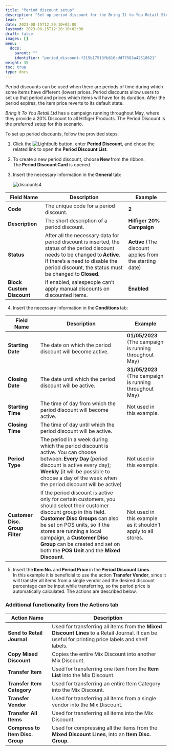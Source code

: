 ```yaml
---
title: "Period discount setup"
description: "Set up period discount for the Bring It to You Retail Store Ltd fictional example company."
lead: ""
date: 2023-08-15T12:20:10+02:00
lastmod: 2023-08-15T12:20:10+02:00
draft: false
images: []
menu:
  docs:
    parent: ""
    identifier: "period_discount-f215b17513fb616cdd77583a42518621"
weight: 35
toc: true
type: docs
---
```


Period discounts can be used when there are periods of time during which some items have different (lower) prices. Period discounts allow users to set up that period and prices which items will have for its duration. After the period expires, the item price reverts to its default state. 

*Bring it To You Retail Ltd* has a campaign running throughout May, where they provide a 20% Discount to all Hilfiger Products. The Period Discount is the preferred setup for this scenario. 

To set up period discounts, follow the provided steps: 

1. Click the ![Lightbulb](Lightbulb_icon.PNG) button, enter **Period Discount**, and chose the related link to open the **Period Discount List**.
2. To create a new period discount, choose **New** from the ribbon.    
   The **Period Discount Card** is opened. 
3. Insert the necessary information in the **General** tab: 

   ![discounts4](discounts4.PNG)

|  Field Name  |   Description  |  Example    |
| ----------- | ----------- | ----------- |
| **Code** | The unique code for a period discount. | **2** |
| **Description** | The short description of a period discount. | **Hilfiger 20% Campaign** |
| **Status** | After all the necessary data for period discount is inserted, the status of the period discount needs to be changed to **Active**. If there’s a need to disable the period discount, the status must be changed to **Closed**.  | **Active** (The discount applies from the starting date)  |
| **Block Custom Discount** | If enabled, salespeople can’t apply manual discounts on discounted items. | **Enabled** | 

4. Insert the necessary information in the **Conditions** tab: 

|  Field Name  |   Description  |  Example    |
| ----------- | ----------- | ----------- |
| **Starting Date** | The date on which the period discount will become active.  | **01/05/2023** (The campaign is running throughout May) |
| **Closing Date** | The date until which the period discount will be active. | **31/05/2023** (The campaign is running throughout May) |
| **Starting Time** | The time of day from which the period discount will become active.  | Not used in this example. |
| **Closing Time** | The time of day until which the period discount will be active. |  |
| **Period Type** | The period in a week during which the period discount is active. You can choose between: **Every Day** (period discount is active every day);  **Weekly** (it will be possible to choose a day of the week when the period discount will be active)  | Not used in this example. |
| **Customer Disc. Group Filter** | If the period discount is active only for certain customers, you should select their customer discount group in this field. **Customer Disc Groups** can also be set on POS units, so if the stores are running a local campaign, a **Customer Disc Group** can be created and set on both the **POS Unit** and the **Mixed Discount**.  | Not used in this example as it shouldn’t apply to all stores. |

5. Insert the **Item No.** and **Period Price** in the **Period Discount Lines**.       
   In this example it is beneficial to use the action **Transfer Vendor**, since it will transfer all items from a single vendor and the desired discount percentage can be input while transferring, so the period price is automatically calculated. The actions are described below.  

### Additional functionality from the Actions tab

|  Action Name  |   Description  |  
| ----------- | ----------- | 
| **Send to Retail Journal** | Used for transferring all items from the **Mixed Discount Lines** to a Retail Journal. It can be useful for printing price labels and shelf labels. |
| **Copy Mixed Discount** | Copies the entire Mix Discount into another Mix Discount.  |
| **Transfer Item** | Used for transferring one item from the **Item List** into the Mix Discount. | 
| **Transfer Item Category** | Used for transferring an entire Item Category into the Mix Discount. |
| **Transfer Vendor** | Used for transferring all items from a single vendor into the Mix Discount.  |
| **Transfer All Items** | Used for transferring all items into the Mix Discount. | 
| **Compress to Item Disc. Group** | Used for compressing all the items from the **Mixed Discount Lines**, into an **Item Disc. Group**. |

